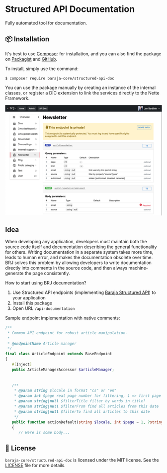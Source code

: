Structured API Documentation
============================

Fully automated tool for documentation.

📦 Installation
---------------

It's best to use [Composer](https://getcomposer.org) for installation, and you can also find the package on
[Packagist](https://packagist.org/packages/baraja-core/structured-api-doc) and
[GitHub](https://github.com/baraja-core/structured-api-doc).

To install, simply use the command:

```shell
$ composer require baraja-core/structured-api-doc
```

You can use the package manually by creating an instance of the internal classes, or register a DIC extension to link the services directly to the Nette Framework.

![Rendered documentation about Article](doc/sample-article.png)

Idea
----

When developing any application, developers must maintain both the source code itself and documentation describing the general functionality for others. Writing documentation in a separate system takes more time, leads to human error, and makes the documentation obsolete over time. BRJ solves this problem by allowing developers to write documentation directly into comments in the source code, and then always machine-generate the page consistently.

How to start using BRJ documentation?

1. Use Structured API endpoints (implementing [Baraja Structured API](https://github.com/baraja-core/structured-api)) to your application
2. Install this package
3. Open URL `/api-documentation`

Sample endpoint implementation with native comments:

```php
/**
 * Common API endpoint for robust article manipulation.
 *
 * @endpointName Article manager
 */
final class ArticleEndpoint extends BaseEndpoint
{
   #[Inject]
   public ArticleManagerAccessor $articleManager;


   /**
    * @param string $locale in format "cs" or "en"
    * @param int $page real page number for filtering, 1 => first page ... "n" page
    * @param string|null $filterTitle filter by words in title?
    * @param string|null $filterFrom find all articles from this date
    * @param string|null $filterTo find all articles to this date
    */
   public function actionDefault(string $locale, int $page = 1, ?string $filterTitle = null, ?string $filterFrom = null, ?string $filterTo = null): void
   {
      // Here is some body...
```

📄 License
-----------

`baraja-core/structured-api-doc` is licensed under the MIT license. See the [LICENSE](https://github.com/baraja-core/template/blob/master/LICENSE) file for more details.
